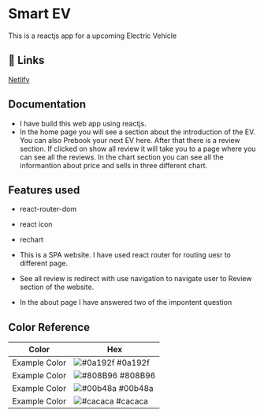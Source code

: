 
# Smart EV 
This is a reactjs app for a upcoming Electric Vehicle 


## 🔗 Links
[Netlify](https://smart-ev.netlify.app/Chart)

## Documentation
- I have build this web app using reactjs. 
- In the home page you will see a section about the introduction of the EV. You can also Prebook your next EV here. After that there is a review section. If clicked on show all review it will take you to a page where you can see all the reviews. In the chart section you can see all the informantion about price and sells in three different chart.
## Features used
- react-router-dom
- react icon
- rechart

- This is a SPA website. I have used react router for routing uesr to different page.
- See all review is redirect with use navigation to navigate user to Review section of the website. 
- In the about page I have answered two of the impontent question


## Color Reference

| Color             | Hex                                                                |
| ----------------- | ------------------------------------------------------------------ |
| Example Color | ![#0a192f](https://via.placeholder.com/10/0a192f?text=+) #0a192f |
| Example Color | ![#808B96](https://via.placeholder.com/10/808B96?text=+) #808B96 |
| Example Color | ![#00b48a](https://via.placeholder.com/10/00b48a?text=+) #00b48a |
| Example Color | ![#cacaca](https://via.placeholder.com/10/cacaca?text=+) #cacaca |

